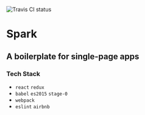 ![Travis CI status](https://api.travis-ci.org/tomzmtl/Spark.svg)

# Spark

## A boilerplate for single-page apps

### Tech Stack

* `react` `redux`
* `babel` `es2015` `stage-0`
* `webpack`
* `eslint` `airbnb`
